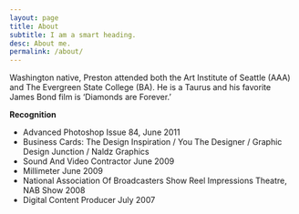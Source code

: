```yaml
---
layout: page
title: About
subtitle: I am a smart heading.
desc: About me.
permalink: /about/
---
```

Washington native, Preston attended both the Art Institute of Seattle (AAA) and The Evergreen State College (BA). He is a Taurus and his favorite James Bond film is ‘Diamonds are Forever.’

**Recognition**
- Advanced Photoshop Issue 84, June 2011
- Business Cards: The Design Inspiration / You The Designer / Graphic Design Junction / Naldz Graphics
- Sound And Video Contractor June 2009
- Millimeter June 2009
- National Association Of Broadcasters Show Reel Impressions Theatre, NAB Show 2008
- Digital Content Producer July 2007

</div>

